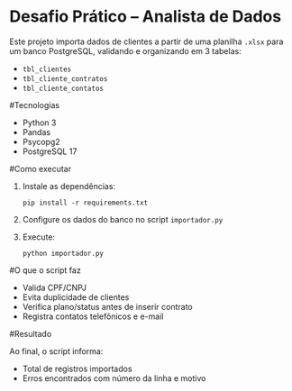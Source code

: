 # Desafio Prático – Analista de Dados

Este projeto importa dados de clientes a partir de uma planilha `.xlsx` para um banco PostgreSQL, validando e organizando em 3 tabelas:

- `tbl_clientes`
- `tbl_cliente_contratos`
- `tbl_cliente_contatos`

#Tecnologias

- Python 3
- Pandas
- Psycopg2
- PostgreSQL 17

#Como executar

1. Instale as dependências:
    ```
    pip install -r requirements.txt
    ```

2. Configure os dados do banco no script `importador.py`

3. Execute:
    ```
    python importador.py
    ```

#O que o script faz

- Valida CPF/CNPJ
- Evita duplicidade de clientes
- Verifica plano/status antes de inserir contrato
- Registra contatos telefônicos e e-mail

#Resultado

Ao final, o script informa:
- Total de registros importados
- Erros encontrados com número da linha e motivo
